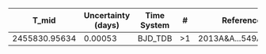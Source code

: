 |T_mid        |Uncertainty (days)|Time System|#  |Reference                             |
|-------------|------------------|-----------|---|--------------------------------------|
|2455830.95634|0.00053           |BJD_TDB    |>1 |2013A&A...549A.134H                   |
